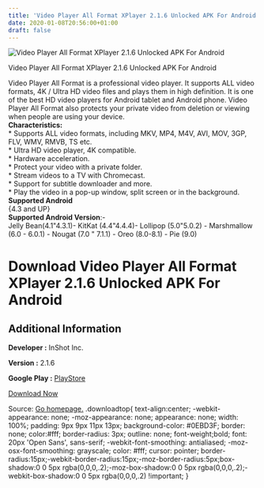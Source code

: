 ```yaml
---
title: 'Video Player All Format XPlayer 2.1.6 Unlocked APK For Android'
date: 2020-01-08T20:56:00+01:00
draft: false
---
```


![Video Player All Format XPlayer 2.1.6 Unlocked APK For Android](https://i0.wp.com/apkhome.net/wp-content/uploads/2020/01/Video-Player-All-Format-XPlayer-2.1.6-Unlocked.png "Video Player All Format XPlayer 2.1.6 Unlocked APK For Android")

  

Video Player All Format XPlayer 2.1.6 Unlocked APK For Android

Video Player All Format is a professional video player. It supports ALL video formats, 4K / Ultra HD video files and plays them in high definition. It is one of the best HD video players for Android tablet and Android phone. Video Player All Format also protects your private video from deletion or viewing when people are using your device.  
**Characteristics:**  
\* Supports ALL video formats, including MKV, MP4, M4V, AVI, MOV, 3GP, FLV, WMV, RMVB, TS etc.  
\* Ultra HD video player, 4K compatible.  
\* Hardware acceleration.  
\* Protect your video with a private folder.  
\* Stream videos to a TV with Chromecast.  
\* Support for subtitle downloader and more.  
\* Play the video in a pop-up window, split screen or in the background.  
**Supported Android**  
{4.3 and UP}  
**Supported Android Version**:-  
Jelly Bean(4.1"4.3.1)- KitKat (4.4"4.4.4)- Lollipop (5.0"5.0.2) - Marshmallow (6.0 - 6.0.1) - Nougat (7.0 " 7.1.1) - Oreo (8.0-8.1) - Pie (9.0)

Download Video Player All Format XPlayer 2.1.6 Unlocked APK For Android
=======================================================================

Additional Information
----------------------

**Developer :** InShot Inc.

**Version :** 2.1.6

**Google Play :** [PlayStore](https://play.google.com/store/apps/details?id=video.player.videoplayer)

  

[Download Now](https://store4app.co/post/video-player-all-format-xplayer-2-1-6-unlocked-apk-for-android_1578505778)

  
Source: [Go homepage.](https://store4app.co/post/video-player-all-format-xplayer-2-1-6-unlocked-apk-for-android_1578505778) .downloadtop{ text-align:center; -webkit-appearance: none; -moz-appearance: none; appearance: none; width: 100%; padding: 9px 9px 11px 13px; background-color: #0EBD3F; border: none; color:#fff; border-radius: 3px; outline: none; font-weight;bold; font: 20px 'Open Sans', sans-serif; -webkit-font-smoothing: antialiased; -moz-osx-font-smoothing: grayscale; color: #fff; cursor: pointer; border-radius:15px;-webkit-border-radius:15px;-moz-border-radius:5px;box-shadow:0 0 5px rgba(0,0,0,.2);-moz-box-shadow:0 0 5px rgba(0,0,0,.2);-webkit-box-shadow:0 0 5px rgba(0,0,0,.2) !important; }